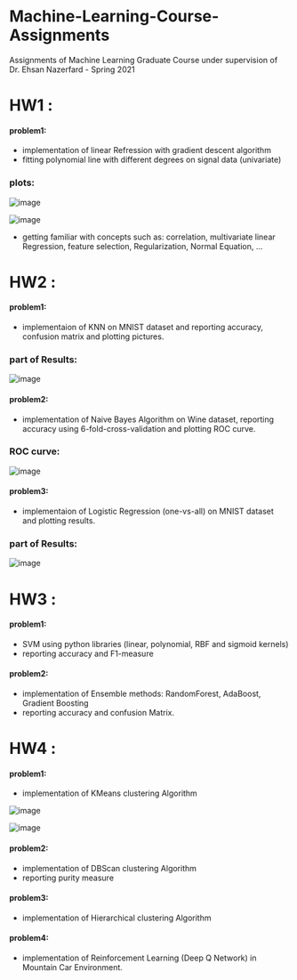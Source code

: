 # Machine-Learning-Course-Assignments
Assignments of Machine Learning Graduate Course under supervision of Dr. Ehsan Nazerfard - Spring 2021  

# HW1 :  
#### problem1:  
* implementation of linear Refression with gradient descent algorithm 
* fitting polynomial line with different degrees on signal data (univariate)  

### plots:  
![image](https://user-images.githubusercontent.com/44861408/135860937-a91d12c9-4497-4cc9-a552-ad3e9f414dcb.png)  
  
![image](https://user-images.githubusercontent.com/44861408/135860978-70db061a-b0c7-4b3f-b229-8aa099a5b3ef.png)



* getting familiar with concepts such as: correlation, multivariate linear Regression, feature selection, Regularization, Normal Equation, ...

# HW2 :  
#### problem1:  
* implementaion of KNN on MNIST dataset and reporting accuracy, confusion matrix and plotting pictures.  
### part of Results:  
![image](https://user-images.githubusercontent.com/44861408/135861592-c1710831-f352-4e4e-8228-0aed3b16f57d.png)

#### problem2:  
* implementation of Naive Bayes Algorithm on Wine dataset, reporting accuracy using 6-fold-cross-validation and plotting ROC curve. 
### ROC curve:  
![image](https://user-images.githubusercontent.com/44861408/135861769-26ffb57d-b3a9-4874-a890-90f89780b021.png)

#### problem3:  
* implementaion of Logistic Regression (one-vs-all) on MNIST dataset and plotting results.

### part of Results:  
![image](https://user-images.githubusercontent.com/44861408/135861906-1b8d550c-ce26-46dc-bd23-8146d185500c.png)


# HW3 :  
#### problem1:  
* SVM using python libraries (linear, polynomial, RBF and sigmoid kernels)
* reporting accuracy and F1-measure
#### problem2:  
* implementation of Ensemble methods: RandomForest, AdaBoost, Gradient Boosting
* reporting accuracy and confusion Matrix.  

# HW4 :  
#### problem1:  
* implementation of KMeans clustering Algorithm   

![image](https://user-images.githubusercontent.com/44861408/135862228-ec6743d0-a288-409d-944c-8838bdd45b61.png)  
  
![image](https://user-images.githubusercontent.com/44861408/135862359-54f4d490-342a-4621-b02d-6cbd6bb23cc9.png)




#### problem2:  
* implementation of DBScan clustering Algorithm  
* reporting purity measure

#### problem3:  
* implementation of Hierarchical clustering Algorithm

#### problem4:  
* implementation of Reinforcement Learning (Deep Q Network) in Mountain Car Environment.

